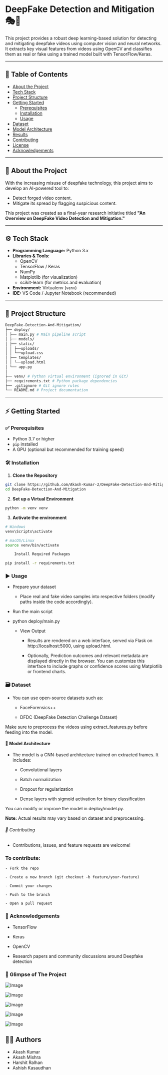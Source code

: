 # DeepFake Detection and Mitigation 🎭🧠

This project provides a robust deep learning-based solution for detecting and mitigating deepfake videos using computer vision and neural networks. It extracts key visual features from videos using OpenCV and classifies them as real or fake using a trained model built with TensorFlow/Keras.

---

## 📌 Table of Contents

- [About the Project](#about-the-project)
- [Tech Stack](#tech-stack)
- [Project Structure](#project-structure)
- [Getting Started](#getting-started)
  - [Prerequisites](#prerequisites)
  - [Installation](#installation)
  - [Usage](#usage)
- [Dataset](#dataset)
- [Model Architecture](#model-architecture)
- [Results](#results)
- [Contributing](#contributing)
- [License](#license)
- [Acknowledgements](#acknowledgements)

---

## 📖 About the Project

With the increasing misuse of deepfake technology, this project aims to develop an AI-powered tool to:

- Detect forged video content.
- Mitigate its spread by flagging suspicious content.

This project was created as a final-year research initiative titled **"An Overview on DeepFake Video Detection and Mitigation."**

---

## ⚙️ Tech Stack

- **Programming Language:** Python 3.x
- **Libraries & Tools:**
  - OpenCV
  - TensorFlow / Keras
  - NumPy
  - Matplotlib (for visualization)
  - scikit-learn (for metrics and evaluation)
- **Environment:** Virtualenv (`venv`)
- **IDE:** VS Code / Jupyter Notebook (recommended)

---

## 📁 Project Structure

```bash
DeepFake-Detection-And-Mitigation/
├── deploy/
│ ├── main.py # Main pipeline script
│ ├── models/
│ ├── static/
│ │ ├──uploads/
│ │ └──upload.css
│ ├── templates/
│ │ └──upload.html
│ └── app.py
│
├── venv/ # Python virtual environment (ignored in Git)
├── requirements.txt # Python package dependencies
├── .gitignore # Git ignore rules
└── README.md # Project documentation
```

---

## ⚡ Getting Started

### ✅ Prerequisites

- Python 3.7 or higher
- `pip` installed
- A GPU (optional but recommended for training speed)

### 🛠️ Installation

1. **Clone the Repository**

```bash
git clone https://github.com/Akash-Kumar-2/DeepFake-Detection-And-Mitigation.git
cd DeepFake-Detection-And-Mitigation
```

2. **Set up a Virtual Environment**

```bash
python -m venv venv
```

3. **Activate the environment**

```bash
# Windows
venv\Scripts\activate

# macOS/Linux
source venv/bin/activate

    Install Required Packages

pip install -r requirements.txt
```

### ▶️ Usage

- Prepare your dataset

  - Place real and fake video samples into respective folders (modify paths inside the code accordingly).

- Run the main script

- python deploy/main.py

  - View Output

    - Results are rendered on a web interface, served via Flask on http://localhost:5000, using upload.html.

    - Optionally, Prediction outcomes and relevant metadata are displayed directly in the browser. You can customize this interface to include graphs or confidence scores using Matplotlib or frontend charts.

### 🗃️ Dataset

- You can use open-source datasets such as:

  - FaceForensics++

  - DFDC (DeepFake Detection Challenge Dataset)

Make sure to preprocess the videos using extract_features.py before feeding into the model.

#### 🧠 Model Architecture

- The model is a CNN-based architecture trained on extracted frames. It includes:

  - Convolutional layers

  - Batch normalization

  - Dropout for regularization

  - Dense layers with sigmoid activation for binary classification

You can modify or improve the model in deploy/model.py.

<!--
# 📊 Results

#     Training Accuracy: ~92%

#     Validation Accuracy: ~88%

#     Binary Cross-Entropy Loss used as the loss function

#     Evaluation metrics: Precision, Recall, F1-Score
-->

**Note:** Actual results may vary based on dataset and preprocessing.

###### 🤝 Contributing

- Contributions, issues, and feature requests are welcome!

### To contribute:

    - Fork the repo

    - Create a new branch (git checkout -b feature/your-feature)

    - Commit your changes

    - Push to the branch

    - Open a pull request

<!--
### 📄 License

This project is licensed under the MIT License - see the LICENSE file for details.
-->

### 🙏 Acknowledgements

- TensorFlow

- Keras

- OpenCV

- Research papers and community discussions around Deepfake detection

### 📸 Glimpse of The Project

![Image](https://github.com/user-attachments/assets/da5adac2-f1a9-48a1-8529-9d8f86bee7ec)

![Image](https://github.com/user-attachments/assets/81752e1a-c266-4ca8-8ad6-d22caabae2c3)

![Image](https://github.com/user-attachments/assets/9b2904e9-e534-4e7e-b6f4-cee84e367537)

![Image](https://github.com/user-attachments/assets/f5c04c3e-90a6-4455-8e09-b17a44dad8bc)

![Image](https://github.com/user-attachments/assets/b5e0d7d5-de9f-46ef-9f0f-a9fee31bf80b)

## 👨‍💻 Authors

- Akash Kumar
- Akash Mishra
- Harshit Ralhan
- Ashish Kasaudhan
